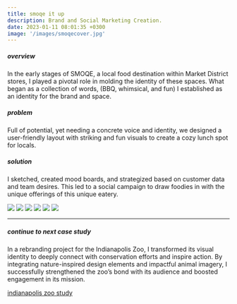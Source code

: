 ```yaml
---
title: smoqe it up
description: Brand and Social Marketing Creation.
date: 2023-01-11 08:01:35 +0300
image: '/images/smoqecover.jpg'
---
```


##### overview
In the early stages of SMOQE, a local food destination within Market District stores, I played a pivotal role in molding the identity of these spaces. What began as a collection of words, (BBQ, whimsical, and fun) I established as an identity for the brand and space.

##### problem
Full of potential, yet needing a concrete voice and identity, we designed a user-friendly layout with striking and fun visuals to create a cozy lunch spot for locals.

##### solution
I sketched, created mood boards, and strategized based on customer data and team desires. This led to a social campaign to draw foodies in with the unique offerings of this unique eatery.

<div class="page__gallery__wrapper">
  <div class="page__gallery__images">
    <img src= /images/smoqe6.jpg loading="lazy">
    <img src= /images/smoqe5.jpg loading="lazy">
    <img src= /images/smoqe4.jpg loading="lazy">
    <img src= /images/smoqe3.jpg loading="lazy">
    <img src= /images/smoqe2.jpg loading="lazy">
    <img src= /images/smoqe1.jpg loading="lazy">
  </div>
</div>

---

##### continue to next case study
In a rebranding project for the Indianapolis Zoo, I transformed its visual identity to deeply connect with conservation efforts and inspire action. By integrating nature-inspired design elements and impactful animal imagery, I successfully strengthened the zoo’s bond with its audience and boosted engagement in its mission.

<a href="https://keilub.com/projects/13-zoo">indianapolis zoo study</a>
